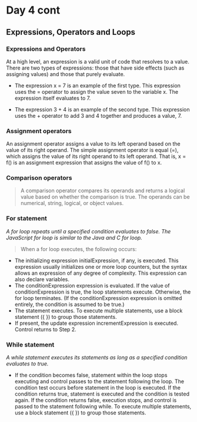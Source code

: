 # Day 4 cont

## Expressions, Operators and Loops

### Expressions and Operators

At a high level, an expression is a valid unit of code that resolves to a value. There are two types of expressions: those that have side effects (such as assigning values) and those that purely evaluate.

* The expression x = 7 is an example of the first type. This expression uses the = operator to assign the value seven to the variable x. The expression itself evaluates to 7.

* The expression 3 + 4 is an example of the second type. This expression uses the + operator to add 3 and 4 together and produces a value, 7.

### Assignment operators

An assignment operator assigns a value to its left operand based on the value of its right operand. The simple assignment operator is equal (=), which assigns the value of its right operand to its left operand. That is, x = f() is an assignment expression that assigns the value of f() to x.

### Comparison operators

> A comparison operator compares its operands and returns a logical value based on whether the comparison is true. The operands can be numerical, string, logical, or object values.

### For statement

*A for loop repeats until a specified condition evaluates to false. The JavaScript for loop is similar to the Java and C for loop.*

> When a for loop executes, the following occurs:

* The initializing expression initialExpression, if any, is executed. This expression usually initializes one or more loop counters, but the syntax allows an expression of any degree of complexity. This expression can also declare variables.
* The conditionExpression expression is evaluated. If the value of conditionExpression is true, the loop statements execute. Otherwise, the for loop terminates. (If the conditionExpression expression is omitted entirely, the condition is assumed to be true.)
* The statement executes. To execute multiple statements, use a block statement ({ }) to group those statements.
* If present, the update expression incrementExpression is executed.
Control returns to Step 2.

### While statement

*A while statement executes its statements as long as a specified condition evaluates to true.*

* If the condition becomes false, statement within the loop stops executing and control passes to the statement following the loop. The condition test occurs before statement in the loop is executed. If the condition returns true, statement is executed and the condition is tested again. If the condition returns false, execution stops, and control is passed to the statement following while. To execute multiple statements, use a block statement ({ }) to group those statements.
